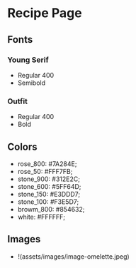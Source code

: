 # Recipe Page

## Fonts

### Young Serif
- Regular 400
- Semibold

### Outfit
- Regular 400
- Bold

## Colors
- rose_800: #7A284E;
- rose_50: #FFF7FB;
- stone_900: #312E2C;
- stone_600: #5FF64D;
- stone_150: #E3DDD7;
- stone_100: #F3E5D7;
- browm_800: #854632;
- white: #FFFFFF;

## Images

- !(assets/images/image-omelette.jpeg)